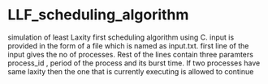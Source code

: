 # LLF_scheduling_algorithm
simulation of least Laxity first scheduling algorithm using C.
input is provided in the form of a file which is named as input.txt.
first line of the input gives the no of processes.
Rest of the lines contain three paramters process_id , period of the process and its burst time.
If two processes have same laxity then the one that is currently executing is allowed to continue
